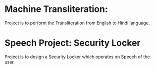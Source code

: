 # Machine Transliteration: 
Project is to perform the Transliteration from English to Hindi language.
 
# Speech Project: Security Locker
Project is to design a Security Locker which operates on Speech of the user.
